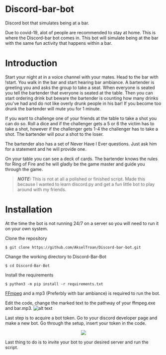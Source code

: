 # Discord-bar-bot
Discord bot that simulates being at a bar.

Due to covid-19, alot of people are recommended to stay at home. This is where the Discord-bar bot comes in. This bot will simulate being at the bar with the same fun activity that happens within a bar. 

# Introduction
Start your night at in a voice channel with your mates. Head to the bar with !start. You walk in the bar and start hearing bar ambiance. A bartender is greeting you and asks the group to take a seat. When everyone is seated you tell the bartender that everyone is seated at the table. Then you can start ordering drink but beware the bartender is counting how many drinks you've had and do not like overly drunk people in his bar! If you become too drunk the bartender will mute you for 1 minute. 

If you want to challenge one of your friends at the table to take a shot you can do so. Roll a dice and if the challenger gets a 5 or 6 the victim has to take a shot, however if the challenger gets 1-4 the challenger has to take a shot. The bartender will pour a shot to the loser.    

The bartender also has a set of Never Have I Ever questions. Just ask him for a statement and he will provide one. 

On your table you can see a deck of cards. The bartender knows the rules for Ring of Fire and he will gladly be the game master and guide you through the game.  

> **_NOTE:_**  This is not at all a polished or finished script. Made this because I wanted to learn discord.py and get a fun little bot to play around with my friends.

# Installation
At the time the bot is not running 24/7 on a server so you will need to run it on your own system.

Clone the repository
```
$ git clone https://github.com/AkselTroan/Discord-bar-bot.git
```
Change the working directory to Discord-Bar-Bot
```
$ cd Discord-Bar-Bot
```
Install the requirements
```
$ python3 -m pip install -r requirements.txt
```

[FFmpeg](https://ffmpeg.org/download.html) and a mp3 (Preferbly with bar ambiance) is required to run the bot. 

Edit the code, change the marked text to the pathway of your ffmpeg.exe and bar.mp3.
![alt text](https://i.imgur.com/kvSTlw8.png)

Last step is to acquire a bot token. Go to your discord developer page and make a new bot. Go through the setup, insert your token in the code. 

<div style="text-align:center"><img src="https://i.imgur.com/GLG3MXO.png" /></div>

Last thing to do is to invite your bot to your desired server and run the script.
